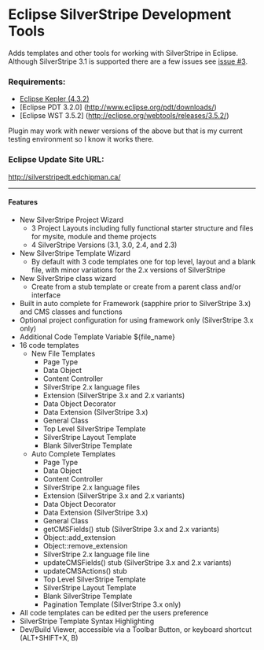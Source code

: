 Eclipse SilverStripe Development Tools
======================
Adds templates and other tools for working with SilverStripe in Eclipse. Although SilverStripe 3.1 is supported there are a few issues see [issue #3](https://github.com/UndefinedOffset/eclipse-silverstripedt/issues/3).

 
### Requirements:
* [Eclipse Kepler (4.3.2)](http://eclipse.org/kepler/)
* [Eclipse PDT 3.2.0] (http://www.eclipse.org/pdt/downloads/)
* [Eclipse WST 3.5.2] (http://eclipse.org/webtools/releases/3.5.2/)

Plugin may work with newer versions of the above but that is my current testing environment so I know it works there.

### Eclipse Update Site URL: 
http://silverstripedt.edchipman.ca/

---

#### Features
* New SilverStripe Project Wizard
  * 3 Project Layouts including fully functional starter structure and files for mysite, module and theme projects
  * 4 SilverStripe Versions (3.1, 3.0, 2.4, and 2.3)
* New SilverStripe Template Wizard
  * By default with 3 code templates one for top level, layout and a blank file, with minor variations for the 2.x versions of SilverStripe
* New SilverStripe class wizard
  * Create from a stub template or create from a parent class and/or interface
* Built in auto complete for Framework (sapphire prior to SilverStripe 3.x) and CMS classes and functions
* Optional project configuration for using framework only (SilverStripe 3.x only)
* Additional Code Template Variable ${file_name}
* 16 code templates
  * New File Templates
    * Page Type
    * Data Object
    * Content Controller
    * SilverStripe 2.x language files
    * Extension (SilverStripe 3.x and 2.x variants)
    * Data Object Decorator
    * Data Extension (SilverStripe 3.x)
    * General Class
    * Top Level SilverStripe Template
    * SilverStripe Layout Template
    * Blank SilverStripe Template
  * Auto Complete Templates
    * Page Type
    * Data Object
    * Content Controller
    * SilverStripe 2.x language files
    * Extension (SilverStripe 3.x and 2.x variants)
    * Data Object Decorator
    * Data Extension (SilverStripe 3.x)
    * General Class
    * getCMSFields() stub (SilverStripe 3.x and 2.x variants)
    * Object::add_extension
    * Object::remove_extension
    * SilverStripe 2.x language file line
    * updateCMSFields() stub (SilverStripe 3.x and 2.x variants)
    * updateCMSActions() stub
    * Top Level SilverStripe Template
    * SilverStripe Layout Template
    * Blank SilverStripe Template
    * Pagination Template (SilverStripe 3.x only)
 * All code templates can be edited per the users preference
 * SilverStripe Template Syntax Highlighting
 * Dev/Build Viewer, accessible via a Toolbar Button, or keyboard shortcut (ALT+SHIFT+X, B)
